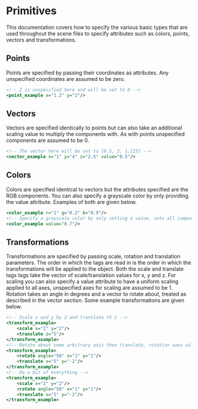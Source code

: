 Primitives
===
This documentation covers how to specify the various basic types that are used throughout the scene files to specify attributes such as colors, points, vectors and transformations.

Points
---
Points are specified by passing their coordinates as attributes. Any unspecified coordinates are assumed to be zero.

```XML
<!-- Z is unspecified here and will be set to 0 -->
<point_example x="1.2" y="2"/>
```

Vectors
---
Vectors are specified identically to points but can also take an additional scaling value to multiply the components with. As with points unspecified components are assumed to be 0.

```XML
<!-- The vector here will be set to {0.5, 2, 1.125} -->
<vector_example x="1" y="4" z="2.5" value="0.5"/>
```

Colors
---
Colors are specified identical to vectors but the attributes specified are the RGB  components. You can also specify a grayscale color by only providing the value attribute. Examples of both are given below.

```XML
<color_example r="1" g="0.2" b="0.9"/>
<!-- Specify a grayscale color by only setting a value, sets all components to the value -->
<color_example value="0.7"/>
```

Transformations
---
Transformations are specified by passing scale, rotation and translation parameters. The order in which the tags are read in is the order in which the transformations will be applied to the object. Both the scale and translate tags tags take the vector of scale/translation values for x, y and z. For scaling you can also specify a value attribute to have a uniform scaling applied to all axes, unspecified axes for scaling are assumed to be 1. Rotation takes an angle in degrees and a vector to rotate about, treated as described in the vector section. Some example transformations are given below.

```XML
<!-- Scale x and y by 2 and translate +5 z -->
<transform_example>
	<scale x="2" y="2"/>
    <translate z="5"/>
</transform_example>
<!-- Rotate about some arbitrary axis then translate, rotation axes will be normalized -->
<transform_example>
	<rotate angle="50" x="1" y="1"/>
    <translate x="5" y="-2"/>
</transform_example>
<!-- Do a bit of everything -->
<transform_example>
	<scale x="2" y="2"/>
	<rotate angle="50" x="1" y="1"/>
    <translate x="5" y="-2"/>
</transform_example>
```

